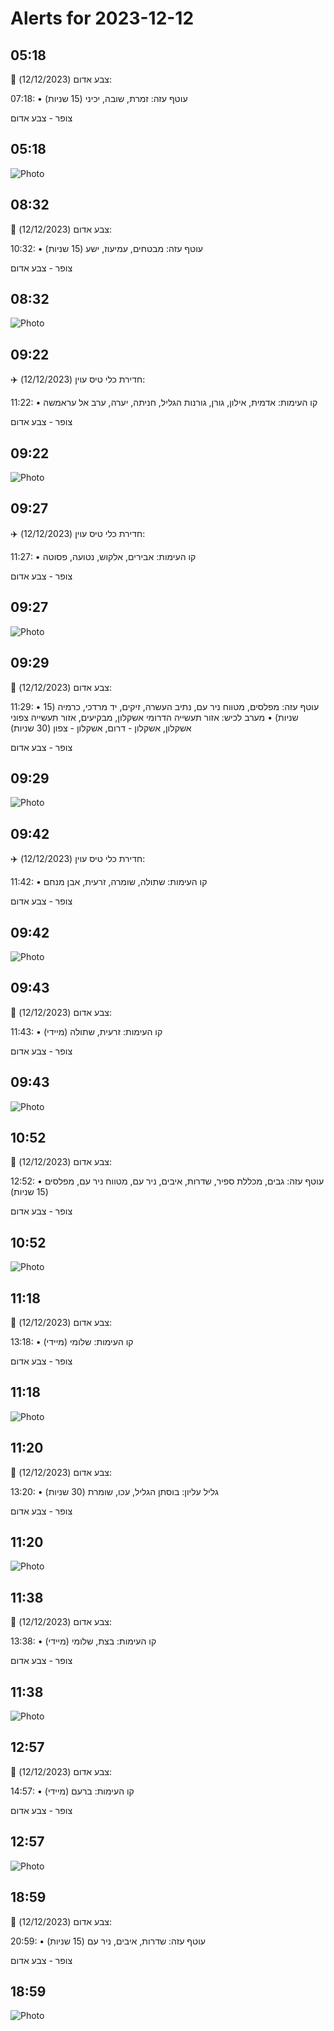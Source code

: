 # Alerts for 2023-12-12

## 05:18

🔴 צבע אדום (12/12/2023):

07:18:
• עוטף עזה: זמרת, שובה, יכיני (15 שניות)

צופר - צבע אדום

## 05:18

![Photo](images/18215.jpg)

## 08:32

🔴 צבע אדום (12/12/2023):

10:32:
• עוטף עזה: מבטחים, עמיעוז, ישע (15 שניות)

צופר - צבע אדום

## 08:32

![Photo](images/18217.jpg)

## 09:22

✈️ חדירת כלי טיס עוין (12/12/2023):

11:22:
• קו העימות: אדמית, אילון, גורן, גורנות הגליל, חניתה, יערה, ערב אל עראמשה 

צופר - צבע אדום

## 09:22

![Photo](images/18219.jpg)

## 09:27

✈️ חדירת כלי טיס עוין (12/12/2023):

11:27:
• קו העימות: אבירים, אלקוש, נטועה, פסוטה 

צופר - צבע אדום

## 09:27

![Photo](images/18221.jpg)

## 09:29

🔴 צבע אדום (12/12/2023):

11:29:
• עוטף עזה: מפלסים, מטווח ניר עם, נתיב העשרה, זיקים, יד מרדכי, כרמיה (15 שניות)
• מערב לכיש: אזור תעשייה הדרומי אשקלון, מבקיעים, אזור תעשייה צפוני אשקלון, אשקלון - דרום, אשקלון - צפון (30 שניות)

צופר - צבע אדום

## 09:29

![Photo](images/18231.jpg)

## 09:42

✈️ חדירת כלי טיס עוין (12/12/2023):

11:42:
• קו העימות: שתולה, שומרה, זרעית, אבן מנחם 

צופר - צבע אדום

## 09:42

![Photo](images/18233.jpg)

## 09:43

🔴 צבע אדום (12/12/2023):

11:43:
• קו העימות: זרעית, שתולה (מיידי)

צופר - צבע אדום

## 09:43

![Photo](images/18235.jpg)

## 10:52

🔴 צבע אדום (12/12/2023):

12:52:
• עוטף עזה: גבים, מכללת ספיר, שדרות, איבים, ניר עם, מטווח ניר עם, מפלסים (15 שניות)

צופר - צבע אדום

## 10:52

![Photo](images/18238.jpg)

## 11:18

🔴 צבע אדום (12/12/2023):

13:18:
• קו העימות: שלומי (מיידי)

צופר - צבע אדום

## 11:18

![Photo](images/18240.jpg)

## 11:20

🔴 צבע אדום (12/12/2023):

13:20:
• גליל עליון: בוסתן הגליל, עכו, שומרת (30 שניות)

צופר - צבע אדום

## 11:20

![Photo](images/18242.jpg)

## 11:38

🔴 צבע אדום (12/12/2023):

13:38:
• קו העימות: בצת, שלומי (מיידי)

צופר - צבע אדום

## 11:38

![Photo](images/18244.jpg)

## 12:57

🔴 צבע אדום (12/12/2023):

14:57:
• קו העימות: ברעם (מיידי)

צופר - צבע אדום

## 12:57

![Photo](images/18246.jpg)

## 18:59

🔴 צבע אדום (12/12/2023):

20:59:
• עוטף עזה: שדרות, איבים, ניר עם (15 שניות)

צופר - צבע אדום

## 18:59

![Photo](images/18248.jpg)

